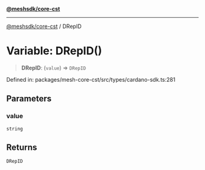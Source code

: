 [**@meshsdk/core-cst**](../README.md)

***

[@meshsdk/core-cst](../globals.md) / DRepID

# Variable: DRepID()

> **DRepID**: (`value`) => `DRepID`

Defined in: packages/mesh-core-cst/src/types/cardano-sdk.ts:281

## Parameters

### value

`string`

## Returns

`DRepID`
